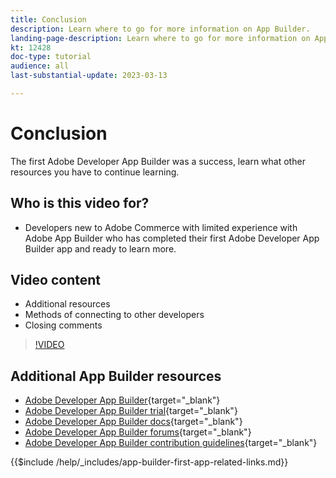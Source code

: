```yaml
---
title: Conclusion
description: Learn where to go for more information on App Builder.
landing-page-description: Learn where to go for more information on App Builder.
kt: 12428
doc-type: tutorial
audience: all
last-substantial-update: 2023-03-13

---
```


# Conclusion

The first Adobe Developer App Builder was a success, learn what other resources you have to continue learning.

## Who is this video for?

* Developers new to Adobe Commerce with limited experience with Adobe App Builder who has completed their first Adobe Developer App Builder app and ready to learn more.

## Video content

* Additional resources
* Methods of connecting to other developers
* Closing comments

>[!VIDEO](https://video.tv.adobe.com/v/3416741)

## Additional App Builder resources

* [Adobe Developer App Builder](https://developer.adobe.com/app-builder/){target="_blank"}
* [Adobe Developer App Builder trial](https://developer.adobe.com/app-builder/trial/){target="_blank"}
* [Adobe Developer App Builder docs](https://developer.adobe.com/app-builder/docs/overview/){target="_blank"}
* [Adobe Developer App Builder forums](https://experienceleaguecommunities.adobe.com/t5/project-firefly/ct-p/project-firefly){target="_blank"}
* [Adobe Developer App Builder contribution guidelines](https://developer.adobe.com/app-builder/docs/guides/contribution_guides/){target="_blank"}

{{$include /help/_includes/app-builder-first-app-related-links.md}}
